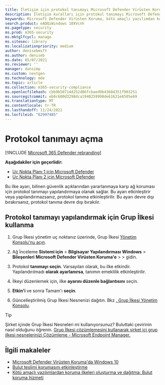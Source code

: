 ```yaml
---
title: İletişim için protokol tanımayı Microsoft Defender Virüsten Koruma
description: İletişim kuralları için protokol tanımayı Microsoft Defender Virüsten Koruma.
keywords: Microsoft Defender Virüsten Koruma, kötü amaçlı yazılımdan koruma, güvenlik, defender, protokol tanıma
search.product: eADQiWindows 10XVcnh
ms.pagetype: security
ms.prod: m365-security
ms.mktglfcycl: manage
ms.sitesec: library
ms.localizationpriority: medium
author: denisebmsft
ms.author: deniseb
ms.date: 05/07/2021
ms.reviewer: ''
manager: dansimp
ms.custom: nextgen
ms.technology: mde
ms.topic: article
ms.collection: m365-security-compliance
ms.openlocfilehash: cbb9b50714d252d86fcbaed9b43684351f903251
ms.sourcegitcommit: eb8c600d3298dca1940259998de61621e6505e69
ms.translationtype: MT
ms.contentlocale: tr-TR
ms.lasthandoff: 11/24/2021
ms.locfileid: "62997485"
---
```

# <a name="turn-on-protocol-recognition"></a>Protokol tanımayı açma

[!INCLUDE [Microsoft 365 Defender rebranding](../../includes/microsoft-defender.md)]

**Aşağıdakiler için geçerlidir:**
- [Uç Nokta Planı 1 için Microsoft Defender](https://go.microsoft.com/fwlink/p/?linkid=2154037)
- [Uç Nokta Planı 2 için Microsoft Defender](https://go.microsoft.com/fwlink/p/?linkid=2154037)

Bu ilke ayarı, bilinen güvenlik açıklarından yararlanmaya karşı ağ koruması için protokol tanımayı yapılandırmaya olanak sağlar. Bu ayarı etkinleştirir veya yapılandırmazsanız, protokol tanıma etkinleştirilir. Bu ayarı devre dışı bırakırsanız, protokol tanıma devre dışı bırakılır.

## <a name="use-group-policy-to-configure-protocol-recognition"></a>Protokol tanımayı yapılandırmak için Grup İlkesi kullanma

1. Grup İlkesi yönetim uç noktanız üzerinde, Grup İlkesi [Yönetim Konsolu'nu açın](/previous-versions/windows/it-pro/windows-server-2008-R2-and-2008/cc731212(v=ws.11)).

2. Ağ İnceleme **Sistemi için** \> **Bilgisayar Yapılandırması Windows** \> **Bileşenleri** **Microsoft Defender Virüsten Koruma'e** \> \> gidin.

3. Protokol **tanımayı seçin**. Varsayılan olarak, bu ilke etkindir. Yapılandırılmadı **olarak ayarlanırsa**, tanımın emeklilik etkinleştirilir.

4. İlkeyi düzenlemek için, ilke **ayarını düzenle bağlantısını** seçin.

5. **Etkin'i** ve sonra Tamam'ı **seçin**.

6. Güncelleştirilmiş Grup İlkesi Nesnenizi dağıtın. Bkz [. Grup İlkesi Yönetim Konsolu](/windows/win32/srvnodes/group-policy).

> [!TIP]
> Şirket içinde Grup İlkesi Nesneleri mi kullanıyorsunuz? Buluttaki çevirinin nasıl olduğunu öğrenin. [Grup İlkesi çözümlemesini kullanarak şirket içi grup ilkesi nesnelerinizi Çözümleme - Microsoft Endpoint Manager.](/mem/intune/configuration/group-policy-analytics)

## <a name="related-articles"></a>İlgili makaleler

- [Microsoft Defender Virüsten Koruma'da Windows 10](microsoft-defender-antivirus-in-windows-10.md)
- [Bulut teslimi korumasını etkinleştirme](enable-cloud-protection-microsoft-defender-antivirus.md)
- [Kötü amaçlı yazılımlardan koruma ilkeleri oluşturma ve dağıtma: Bulut koruma hizmeti](/configmgr/protect/deploy-use/endpoint-antimalware-policies#cloud-protection-service)